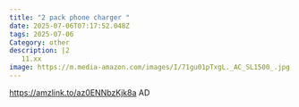 ```yaml
---
title: "2 pack phone charger "
date: 2025-07-06T07:17:52.048Z
tags: 2025-07-06
Category: other
description: |2
   11.xx 
image: https://m.media-amazon.com/images/I/71gu01pTxgL._AC_SL1500_.jpg
---
```

https://amzlink.to/az0ENNbzKjk8a
AD
